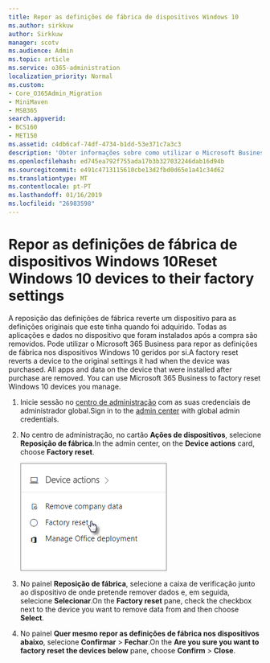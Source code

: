 ```yaml
---
title: Repor as definições de fábrica de dispositivos Windows 10
ms.author: sirkkuw
author: Sirkkuw
manager: scotv
ms.audience: Admin
ms.topic: article
ms.service: o365-administration
localization_priority: Normal
ms.custom:
- Core_O365Admin_Migration
- MiniMaven
- MSB365
search.appverid:
- BCS160
- MET150
ms.assetid: c4db6caf-74df-4734-b1dd-53e371c7a3c3
description: 'Obter informações sobre como utilizar o Microsoft Business de 365 para fábrica repor os dispositivos Windows 10. '
ms.openlocfilehash: ed745ea792f755ada17b3b327032246dab16d94b
ms.sourcegitcommit: e491c4713115610cbe13d2fbd0d65e1a41c34d62
ms.translationtype: MT
ms.contentlocale: pt-PT
ms.lasthandoff: 01/16/2019
ms.locfileid: "26983598"
---
```

# <a name="reset-windows-10-devices-to-their-factory-settings"></a><span data-ttu-id="ade6a-103">Repor as definições de fábrica de dispositivos Windows 10</span><span class="sxs-lookup"><span data-stu-id="ade6a-103">Reset Windows 10 devices to their factory settings</span></span>

<span data-ttu-id="ade6a-p101">A reposição das definições de fábrica reverte um dispositivo para as definições originais que este tinha quando foi adquirido. Todas as aplicações e dados no dispositivo que foram instalados após a compra são removidos. Pode utilizar o Microsoft 365 Business para repor as definições de fábrica nos dispositivos Windows 10 geridos por si.</span><span class="sxs-lookup"><span data-stu-id="ade6a-p101">A factory reset reverts a device to the original settings it had when the device was purchased. All apps and data on the device that were installed after purchase are removed. You can use Microsoft 365 Business to factory reset Windows 10 devices you manage.</span></span>
  
1. <span data-ttu-id="ade6a-107">Inicie sessão no [centro de administração](https://aka.ms/bcsportal) com as suas credenciais de administrador global.</span><span class="sxs-lookup"><span data-stu-id="ade6a-107">Sign in to the [admin center](https://aka.ms/bcsportal) with global admin credentials.</span></span> 
    
2. <span data-ttu-id="ade6a-108">No centro de administração, no cartão **Ações de dispositivos**, selecione **Reposição de fábrica**.</span><span class="sxs-lookup"><span data-stu-id="ade6a-108">In the admin center, on the **Device actions** card, choose **Factory reset**.</span></span>
    
    ![On the Device actions card, choose Factory reset](media/7caddd12-207e-4c99-b61c-0495fc5f55e3.png)
  
3. <span data-ttu-id="ade6a-110">No painel **Reposição de fábrica**, selecione a caixa de verificação junto ao dispositivo de onde pretende remover dados e, em seguida, selecione **Selecionar**.</span><span class="sxs-lookup"><span data-stu-id="ade6a-110">On the **Factory reset** pane, check the checkbox next to the device you want to remove data from and then choose **Select**.</span></span>
    
4. <span data-ttu-id="ade6a-111">No painel **Quer mesmo repor as definições de fábrica nos dispositivos abaixo**, selecione **Confirmar** \> **Fechar**.</span><span class="sxs-lookup"><span data-stu-id="ade6a-111">On the **Are you sure you want to factory reset the devices below** pane, choose **Confirm** \> **Close**.</span></span>
    
  


